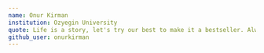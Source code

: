 ```yaml
---
name: Onur Kirman
institution: Ozyegin University
quote: Life is a story, let's try our best to make it a bestseller. Always learn and learn... 
github_user: onurkirman
---
```


